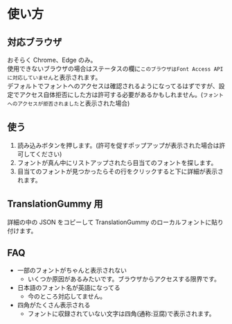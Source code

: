# 使い方

## 対応ブラウザ

おそらく Chrome、Edge のみ。  
使用できないブラウザの場合はステータスの欄に`このブラウザはFont Access APIに対応していません`と表示されます。  
デフォルトでフォントへのアクセスは確認されるようになってるはずですが、設定でアクセス自体拒否にした方は許可する必要があるかもしれません。(`フォントへのアクセスが拒否されました`と表示された場合)

## 使う

1. 読み込みボタンを押します。(許可を促すポップアップが表示された場合は許可してください)
2. フォントが真ん中にリストアップされたら目当てのフォントを探します。
3. 目当てのフォントが見つかったらその行をクリックすると下に詳細が表示されます。

## TranslationGummy 用

詳細の中の JSON をコピーして TranslationGummy のローカルフォントに貼り付けます。

## FAQ

- 一部のフォントがちゃんと表示されない
  - いくつか原因があるみたいです。ブラウザからアクセスする限界です。
- 日本語のフォント名が英語になってる
  - 今のところ対応してません。
- 四角がたくさん表示される
  - フォントに収録されていない文字は四角(通称:豆腐)で表示されます。
